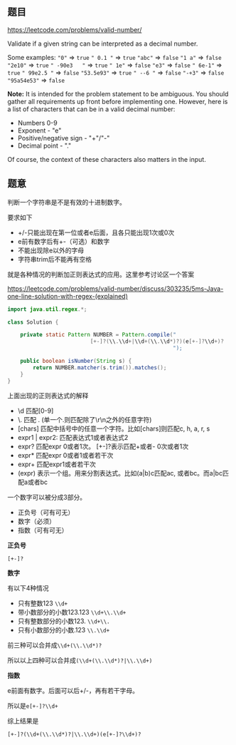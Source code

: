 ## 题目

https://leetcode.com/problems/valid-number/

Validate if a given string can be interpreted as a decimal number.

Some examples:
`"0"` => `true`
`" 0.1 "` => `true`
`"abc"` => `false`
`"1 a"` => `false`
`"2e10"` => `true`
`" -90e3   "` => `true`
`" 1e"` => `false`
`"e3"` => `false`
`" 6e-1"` => `true`
`" 99e2.5 "` => `false`
`"53.5e93"` => `true`
`" --6 "` => `false`
`"-+3"` => `false`
`"95a54e53"` => `false`

**Note:** It is intended for the problem statement to be ambiguous. You should gather all requirements up front before implementing one. However, here is a list of characters that can be in a valid decimal number:

- Numbers 0-9
- Exponent - "e"
- Positive/negative sign - "+"/"-"
- Decimal point - "."

Of course, the context of these characters also matters in the input.



## 题意

判断一个字符串是不是有效的十进制数字。

要求如下

- +/-只能出现在第一位或者e后面，且各只能出现1次或0次
- e前有数字后有+-（可选）和数字
- 不能出现除e以外的字母
- 字符串trim后不能再有空格



就是各种情况的判断加正则表达式的应用。这里参考讨论区一个答案

https://leetcode.com/problems/valid-number/discuss/303235/5ms-Java-one-line-solution-with-regex-(explained)



```java
import java.util.regex.*;

class Solution {

	private static Pattern NUMBER = Pattern.compile("
                          [+-]?(\\.\\d+|\\d+(\\.\\d*)?)(e[+-]?\\d+)?
                                                    ");

	public boolean isNumber(String s) {
		return NUMBER.matcher(s.trim()).matches();
	}
}
```

上面出现的正则表达式的解释

- \d 匹配[0-9]
- \\. 匹配 . (单一个.则匹配除了\r\n之外的任意字符)
- [chars] 匹配中括号中的任意一个字符。比如[chars]则匹配c, h, a, r, s
- expr1 | expr2: 匹配表达式1或者表达式2
- expr?  匹配expr 0或者1次。 [+-]?表示匹配+或者- 0次或者1次
- expr* 匹配expr 0或者1或者若干次
- expr+ 匹配expr1或者若干次
- (expr) 表示一个组。用来分割表达式。比如(a|b)c匹配ac, 或者bc。而a|bc匹配a或者bc

一个数字可以被分成3部分。

- 正负号（可有可无）
- 数字（必须）
- 指数（可有可无）



**正负号**

```[+-]?```



**数字**

有以下4种情况

- 只有整数123 `\\d+`
- 带小数部分的小数123.123 `\\d+\\.\\d+`
- 只有整数部分的小数123. `\\d+\\.`
- 只有小数部分的小数.123 `\\.\\d+`

前三种可以合并成`\\d+(\\.\\d*)?`

所以以上四种可以合并成`(\\d+(\\.\\d*)?|\\.\\d+)`



**指数**

e前面有数字。后面可以后+/-，再有若干字母。

所以是`e[+-]?\\d+`



综上结果是

```
[+-]?(\\d+(\\.\\d*)?|\\.\\d+)(e[+-]?\\d+)?
```

